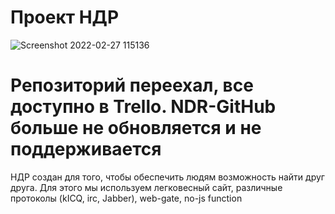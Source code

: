 # Проект НДР
![Screenshot 2022-02-27 115136](https://user-images.githubusercontent.com/88163210/155876275-549e1618-2ac8-4073-9adc-95cc5a35759b.png)
# Репозиторий переехал, все доступно в Trello. NDR-GitHub больше не обновляется и не поддерживается
НДР создан для того, чтобы обеспечить людям возможность найти друг друга. Для этого мы используем легковесный сайт, различные протоколы (kICQ, irc, Jabber), web-gate, no-js function

